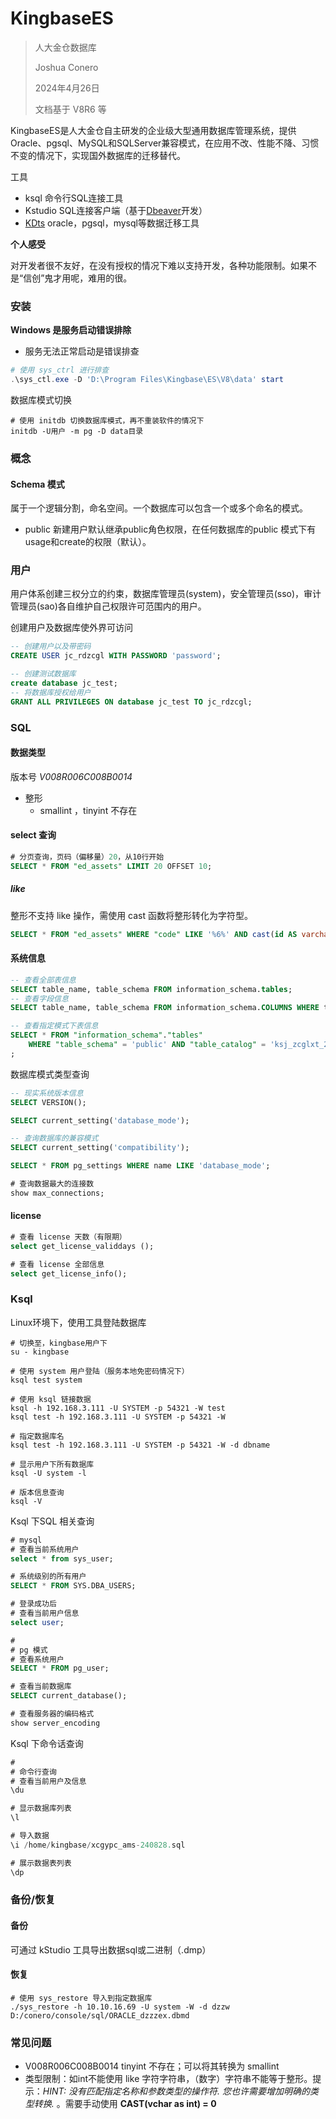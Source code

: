 # KingbaseES

> 人大金仓数据库
>
> Joshua Conero
>
> 2024年4月26日
>
> 文档基于 V8R6 等



KingbaseES是人大金仓自主研发的企业级大型通用数据库管理系统，提供Oracle、pgsql、MySQL和SQLServer兼容模式，在应用不改、性能不降、习惯不变的情况下，实现国外数据库的迁移替代。



工具

- ksql        命令行SQL连接工具
- Kstudio  SQL连接客户端（基于[Dbeaver](https://github.com/dbeaver/dbeaver)开发）
- [KDts](https://help.kingbase.com.cn/v8/development/develop-transfer/kdts-plus/index.html)       oracle，pgsql，mysql等数据迁移工具 



**个人感受**

对开发者很不友好，在没有授权的情况下难以支持开发，各种功能限制。如果不是“信创”鬼才用呢，难用的很。



### 安装

**Windows 是服务启动错误排除**

- 服务无法正常启动是错误排查

```powershell
# 使用 sys_ctrl 进行排查
.\sys_ctl.exe -D 'D:\Program Files\Kingbase\ES\V8\data' start
```



数据库模式切换

```shell
# 使用 initdb 切换数据库模式，再不重装软件的情况下
initdb -U用户 -m pg -D data目录
```



### 概念

#### Schema 模式

属于一个逻辑分割，命名空间。一个数据库可以包含一个或多个命名的模式。

- public                   新建用户默认继承public角色权限，在任何数据库的public 模式下有usage和create的权限（默认）。





### 用户

用户体系创建三权分立的约束，数据库管理员(system)，安全管理员(sso)，审计管理员(sao)各自维护自己权限许可范围内的用户。



创建用户及数据库使外界可访问

```sql
-- 创建用户以及带密码
CREATE USER jc_rdzcgl WITH PASSWORD 'password';

-- 创建测试数据库
create database jc_test;
-- 将数据库授权给用户
GRANT ALL PRIVILEGES ON database jc_test TO jc_rdzcgl;
```



### SQL

#### 数据类型

版本号 *V008R006C008B0014*

- 整形
  - smallint                 ，tinyint 不存在



#### select 查询

```sql
# 分页查询，页码（偏移量）20，从10行开始 
SELECT * FROM "ed_assets" LIMIT 20 OFFSET 10;	
```





##### like

整形不支持 like 操作，需使用 cast 函数将整形转化为字符型。

```sql
SELECT * FROM "ed_assets" WHERE "code" LIKE '%6%' AND cast(id AS varchar) LIKE '%8%';	
```





#### 系统信息

```sql
-- 查看全部表信息
SELECT table_name, table_schema FROM information_schema.tables;
-- 查看字段信息
SELECT table_name, table_schema FROM information_schema.COLUMNS WHERE table_name = 'tbname';

-- 查看指定模式下表信息
SELECT * FROM "information_schema"."tables"
	WHERE "table_schema" = 'public' AND "table_catalog" = 'ksj_zcglxt_24'
;
```



数据库模式类型查询

```sql
-- 现实系统版本信息
SELECT VERSION();

SELECT current_setting('database_mode');

-- 查询数据库的兼容模式
SELECT current_setting('compatibility');

SELECT * FROM pg_settings WHERE name LIKE 'database_mode';

# 查询数据最大的连接数
show max_connections;
```



#### license

```sql
# 查看 license 天数（有限期）
select get_license_validdays ();

# 查看 license 全部信息
select get_license_info();
```





### Ksql

Linux环境下，使用工具登陆数据库

```shell
# 切换至，kingbase用户下
su - kingbase

# 使用 system 用户登陆（服务本地免密码情况下）
ksql test system

# 使用 ksql 链接数据
ksql -h 192.168.3.111 -U SYSTEM -p 54321 -W test
ksql test -h 192.168.3.111 -U SYSTEM -p 54321 -W

# 指定数据库名
ksql test -h 192.168.3.111 -U SYSTEM -p 54321 -W -d dbname

# 显示用户下所有数据库
ksql -U system -l

# 版本信息查询
ksql -V
```



Ksql 下SQL 相关查询

```sql
# mysql
# 查看当前系统用户
select * from sys_user;

# 系统级别的所有用户
SELECT * FROM SYS.DBA_USERS;

# 登录成功后
# 查看当前用户信息
select user;

#
# pg 模式
# 查看系统用户
SELECT * FROM pg_user;

# 查看当前数据库
SELECT current_database();

# 查看服务器的编码格式
show server_encoding
```





Ksql 下命令话查询

```sql
#
# 命令行查询
# 查看当前用户及信息
\du

# 显示数据库列表
\l

# 导入数据
\i /home/kingbase/xcgypc_ams-240828.sql

# 展示数据表列表
\dp
```





### 备份/恢复

#### 备份

可通过 kStudio 工具导出数据sql或二进制（.dmp）



#### 恢复

```shell
# 使用 sys_restore 导入到指定数据库
./sys_restore -h 10.10.16.69 -U system -W -d dzzw D:/conero/console/sql/ORACLE_dzzzex.dbmd
```





### 常见问题

- V008R006C008B0014 tinyint 不存在；可以将其转换为 smallint
- 类型限制：如int不能使用 like 字符字符串，（数字）字符串不能等于整形。提示：*HINT:  没有匹配指定名称和参数类型的操作符. 您也许需要增加明确的类型转换.* 。需要手动使用 **CAST(vchar as int) = 0**



